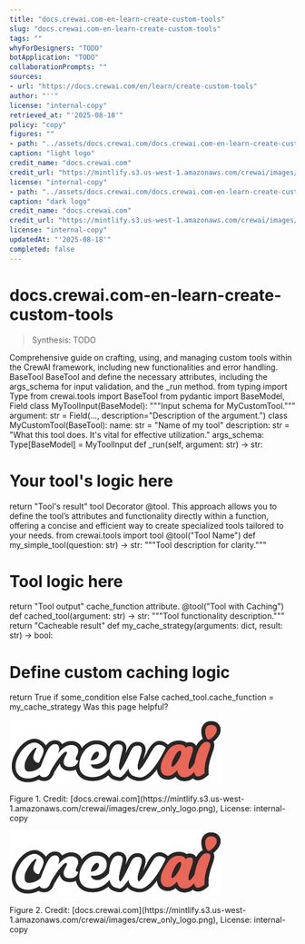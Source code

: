 ```yaml
---
title: "docs.crewai.com-en-learn-create-custom-tools"
slug: "docs.crewai.com-en-learn-create-custom-tools"
tags: ""
whyForDesigners: "TODO"
botApplication: "TODO"
collaborationPrompts: ""
sources:
- url: "https://docs.crewai.com/en/learn/create-custom-tools"
author: "''"
license: "internal-copy"
retrieved_at: "'2025-08-18'"
policy: "copy"
figures: ""
- path: "../assets/docs.crewai.com/docs.crewai.com-en-learn-create-custom-tools/71bc45159c09.webp"
caption: "light logo"
credit_name: "docs.crewai.com"
credit_url: "https://mintlify.s3.us-west-1.amazonaws.com/crewai/images/crew_only_logo.png"
license: "internal-copy"
- path: "../assets/docs.crewai.com/docs.crewai.com-en-learn-create-custom-tools/71bc45159c09.webp"
caption: "dark logo"
credit_name: "docs.crewai.com"
credit_url: "https://mintlify.s3.us-west-1.amazonaws.com/crewai/images/crew_only_logo.png"
license: "internal-copy"
updatedAt: "'2025-08-18'"
completed: false
---
```


# docs.crewai.com-en-learn-create-custom-tools

> Synthesis: TODO

Comprehensive guide on crafting, using, and managing custom tools within the CrewAI framework, including new functionalities and error handling.
BaseTool
BaseTool and define the necessary attributes, including the
args_schema for input validation, and the
_run method.
from typing import Type
from crewai.tools import BaseTool
from pydantic import BaseModel, Field
class MyToolInput(BaseModel):
"""Input schema for MyCustomTool."""
argument: str = Field(..., description="Description of the argument.")
class MyCustomTool(BaseTool):
name: str = "Name of my tool"
description: str = "What this tool does. It's vital for effective utilization."
args_schema: Type[BaseModel] = MyToolInput
def _run(self, argument: str) -> str:
# Your tool's logic here
return "Tool's result"
tool Decorator
@tool. This approach allows you to define the tool’s attributes and functionality directly within a function,
offering a concise and efficient way to create specialized tools tailored to your needs.
from crewai.tools import tool
@tool("Tool Name")
def my_simple_tool(question: str) -> str:
"""Tool description for clarity."""
# Tool logic here
return "Tool output"
cache_function attribute.
@tool("Tool with Caching")
def cached_tool(argument: str) -> str:
"""Tool functionality description."""
return "Cacheable result"
def my_cache_strategy(arguments: dict, result: str) -> bool:
# Define custom caching logic
return True if some_condition else False
cached_tool.cache_function = my_cache_strategy
Was this page helpful?

![light logo](../assets/docs.crewai.com/docs.crewai.com-en-learn-create-custom-tools/71bc45159c09.webp)
<figcaption>Figure 1. Credit: [docs.crewai.com](https://mintlify.s3.us-west-1.amazonaws.com/crewai/images/crew_only_logo.png), License: internal-copy</figcaption>

![dark logo](../assets/docs.crewai.com/docs.crewai.com-en-learn-create-custom-tools/71bc45159c09.webp)
<figcaption>Figure 2. Credit: [docs.crewai.com](https://mintlify.s3.us-west-1.amazonaws.com/crewai/images/crew_only_logo.png), License: internal-copy</figcaption>
